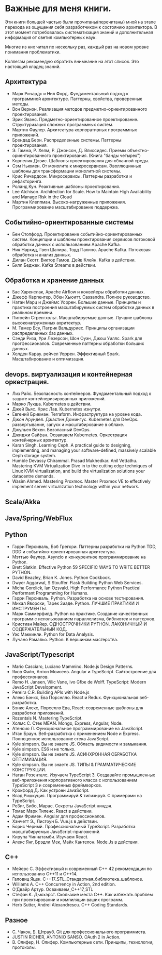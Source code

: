 # Важные для меня книги.

Эти книги большей частью были прочитаны(перечитаны) мной на этапе перехода из ощущения себя разработчиком к состоянию архитектора. В этот момент потребовалась систематизация знаний и дополнительная информация от светил компьютерных наук.

Многие из них читал по нескольку раз, каждый раз на новом уровне понимания проблематики.

Коллегам рекомендую обратить внимнание на этот список. Это настоящий кладец знаний.

## Архитектура

- Марк Ричардс и Нил Форд. Фундаментальный подход к программной архитектуре. Паттерны, свойства, проверенные методы.
- Вон Вернон. Реализация методов предметно-ориентированного проектирования.
- Эрик Эванс. Предметно-ориентированное проектирование. Структуризация сложных программных систем.
- Мартин Фаулер. Архитектура корпоративных программных приложений.
- Брендад Берн. Распределенные системы. Паттерны проектирования.
- Э. Гамма, Р. Хелм, Р. Джонсон, Д. Влиссидес. Приемы объектно-ориентированного проектирования. (Книга "банды четырех")
- Корнелия Дэвис. Шаблоны проектирования для облачной среды.
- Сэм Ньюмен. От монолита к микросервисам. Эволлюцинные шаблоны для трансформации монолитной системы.
- Крис Ричардсон. Микросервисы. Паттерны разработки и рефакторинга.
- Роланд Кун. Реактивные шаблоны проектирования.
- Lee Atchison. Architection for Scale. How to Maintain High Availability and Manage Risk in the Cloud
- Мартин Клеппман. Высоко-нагруженные приложения. Программирование масштабирование поддержка.

## Событийно-ориентированные системы

- Бен Стопфорд. Проектирование событийно-ориентированных систем. Концепции и шаблоны проектирования сервисов потоковой обработки данных с использованием Apache Kafka.
- Ния Нархид, Гвен Шапира, Тодд Палино. Apache Kafka. Потоковая обработка и анализ данных.
- Дилан Скотт. Виктор Гамов. Дейв Клейн. Kafka в действии.
- Билл Беджек. Kafka Streams в действии.

## Обработка и хранение данных

- Бас Харенслак, Apache Airflow и конвейеры обработки данных.
- Джефф Карпентер, Эбен Хьюитт. Cassandra. Полное руководство.
- Натан Марц и Джеймс Уоррен. Большие данные. Принципы и практика построения масштабируемых систем обработки данных в реальном времени.
- Питхейн Стренгхольт. Масштабируемые данные. Лучшие шаблоны высоконагруженных ахритектур.
- М. Тамер Есу, Патрик Вальдуриес. Принципы организации распределенных баз данных.
- Сэнди Риза, Ури Лезерсон, Шон Оуэн, Джош Уиллс. Spark для прогфессионалов. Современные паттерны обработки больших данных.
- Холден Карау. рейчел Уоррен. Эффективный Spark. Масштабирование и оптимизация.

## devops. виртуализация и контейнерная оркестрация.

- Лиз Райс. Безопасность контейнеров. Фундаментальный подход к защите контейнеризированных приложений.
- Марко Лукша. Kubernetes в действии.
- Джей Вьяс. Крис Лав. Kubernetes изнутри.
- Евгений Брикман. Terraform. Инфраструктура на уровне кода.
- Джон Арундел. Джастин Домингус. Kubernetes для DevOps. развертывание, запуск и масштабирование в облаке.
- Джульен Вехен. Безопасный DevOps.
- Джиджи Сайфан. Осваиваем Kubernetes. Оркестрация контейнерных архитектур.
- Karan Singh. Learning Ceph. A practical guide to designing, implementing, and managing your software-defined, massively scalable Ceph storage system.
- Humble Devassy Chirammal. Prasad Mukhedkar. Anil Vettathu. Mastering KVM Virtualization Dive in to the cutting edge techniques of Linux KVM virtualization, and build the virtualization solutions your datacentre demands.
- Wasim Ahmed. Mastering Proxmox. Master Proxmox VE to effectively implement server virtualization technology within your network.

## Scala/Akka

## Java/Spring/WebFlux

## Python

- Гарри Персиваль, Боб Грегори. Паттерны разработки на Python TDD, DDD и событийно-ориентированная архитектура.
- Мэттью Фаулер. Asyncio и конкурентное программирование на Python.
- Brett Slatkin. Effective Python 59 SPECIFIC WAYS TO WRITE BETTER PYTHON.
- David Beazley, Brian K. Jones. Python Cookbook.
- Dwyer Aggarwal, S Stouffer. Flask Building Python Web Services.
- Micha Gorelick, Ian Ozsvald. High Performance Python Practical Performant Programming for Humans.
- Гарри Персиваль. Python. Разработка на основе тестирования.
- Михал Яворски, Тарек Зиаде. Python. ЛУЧШИЕ ПРАКТИКИ И ИНСТРУМЕНТЫ.
- Марк Саммерфилд. Python на практике. Создание качественных программ с использованием параллелизма, библиотек и паттернов.
- Кристиан Майер. ОДНОСТРОЧНИКИ PYTHON. ЛАКОНИЧНЫЙ И СОДЕРЖАТЕЛЬНЫЙ КОД.
- Уэс Маккинли. Python for Data Analysis.
- Лучано Рамальо. Python. К вершинам мастерства.  

## JavaScript/Typescript

- Mario Casciaro, Luciano Mammino. Node.js Design Patterns.
- Яков Файн, Антон Моисеев. Angular и TypeScript. Сайтостроение для профессионалов.
- Remo H. Jansen, Vilic Vane, Ivo Gfbe de Wolff. TypeScript: Modern JavaScript Development.
- Pereira C.R. Building APIs with Node.js
- Алекс Бэнкс, Ева Порселло. React и Redux. Функциональная веб-разработка.
- Бэнкс Алекс, Порселло Ева, React: современные шаблоны для разработки приложений.
- Rozentals N. Mastering TypeScript.
- Холмс С. Стек MEAN. Mongo, Express, Angular, Node.
- Атенсио Л. Функциональное программирование на JavaScript.
- Итан Браун. Веб-разработка с применением Node и Express. Полноценное использование стека JavaScript.
- Kyle simpson. Вы не знаете JS. Область видимости и замыкания. 
- Kyle simpson. ES6 и не только.
- Kyle simpson. Вы не знаете JS. АСИНХРОННАЯ ОБРАБОТКА ОПТИМИЗАЦИЯ.
- Kyle simpson. Вы не знаете JS. ТИПЫ & ГРАММАТИЧЕСКИЕ КОНСТРУКЦИИ.
- Натан Розенталс. Изучаем TypeScript 3. Создавайте промышленные веб-приложения корпоративного класса с использованием TypeScript 3 и современных фреймворков.
- Крокфорд Д. Как устроен JavaScript.
- Влад Ришкуция. Программируй & типизируй. С примерами на TypeScript.
- Pe3иr, Бибо, Марас. Секреты JavaScript ниндзя.
- Томас Марк Тиленс. React в действии.
- Адам Фримен. Angular для профессионалов.
- Хэнчетт Э., Листоун Б. Vue.js в действии.
- Борис Черный. Профессиональный TypeScript. Разработка масштабируемых JavaScript-приложений.
- Кирупа Чиннатамби. Изучаем React.
- Алекс Янг, Брэдли Мек, Майк Кантелон. Node.Js в действии.

## C++

- Мейерс С. Эффективный и современный C++ 42 рекомендации по использованию C++11 и C++14.
- Галовиц Яцек. C++17_STL_Стандартная_библиотека_шаблонов.
- Williams A. C++ Concurrency in Action, 2nd edition.
- О’Двайр Артур. Осваиваем_C++17_STL
- Стефан К. Дьюхэрст. Cкользкие места C++. Как избежать проблем при проектировании и компиляции ваших программ.
- Herb Sutter, Andrei Alexandrescu. C++ Coding Standards.

## Разное

- С. Чакон, Б. Штрауб. Git для профессионального программиста.
- JUSTIN RICHER, ANTONIO SANSO. OAuth 2 in Action.
- В. Олифер, Н. Олифер. Компьютерные сети. Принципы, технологии, протоколы.




